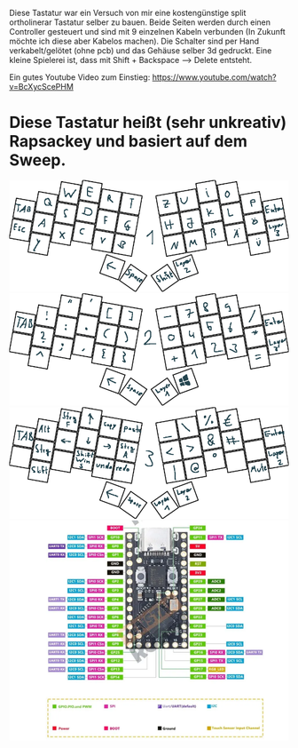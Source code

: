 Diese Tastatur war ein Versuch von mir eine kostengünstige split ortholinerar Tastatur selber zu bauen.
Beide Seiten werden durch einen Controller gesteuert und sind mit 9 einzelnen Kabeln verbunden (In Zukunft möchte ich diese aber Kabelos machen).
Die Schalter sind per Hand verkabelt/gelötet (ohne pcb) und das Gehäuse selber 3d gedruckt.
Eine kleine Spielerei ist, dass mit Shift + Backspace --> Delete entsteht.


Ein gutes Youtube Video zum Einstieg: https://www.youtube.com/watch?v=BcXycScePHM

# Diese Tastatur heißt (sehr unkreativ) Rapsackey und basiert auf dem Sweep.
![Layer 1](KeyboardLayer1.png)
![Layer 2](KeyboardLayer2.png)
![Layer 3](KeyboardLayer3.png)
![Controller: Pro Micro RP2040](controllerLayout.PNG)



